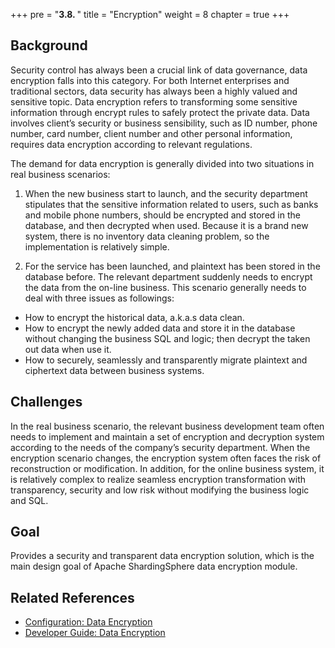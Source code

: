 +++
pre = "<b>3.8. </b>"
title = "Encryption"
weight = 8
chapter = true
+++

## Background

Security control has always been a crucial link of data governance, data encryption falls into this category. For both Internet enterprises and traditional sectors, data security has always been a highly valued and sensitive topic. Data encryption refers to transforming some sensitive information through encrypt rules to safely protect the private data. Data involves client’s security or business sensibility, such as ID number, phone number, card number, client number and other personal information, requires data encryption according to relevant regulations.

The demand for data encryption is generally divided into two situations in real business scenarios:

1. When the new business start to launch, and the security department stipulates that the sensitive information related to users, such as banks and mobile phone numbers, should be encrypted and stored in the database, and then decrypted when used. Because it is a brand new system, there is no inventory data cleaning problem, so the implementation is relatively simple.

1. For the service has been launched, and plaintext has been stored in the database before. The relevant department suddenly needs to encrypt the data from the on-line business. This scenario generally needs to deal with three issues as followings:

- How to encrypt the historical data, a.k.a.s data clean.
- How to encrypt the newly added data and store it in the database without changing the business SQL and logic; then decrypt the taken out data when use it.
- How to securely, seamlessly and transparently migrate plaintext and ciphertext data between business systems.

## Challenges

In the real business scenario, the relevant business development team often needs to implement and maintain a set of encryption and decryption system according to the needs of the company’s security department. When the encryption scenario changes, the encryption system often faces the risk of reconstruction or modification. In addition, for the online business system, it is relatively complex to realize seamless encryption transformation with transparency, security and low risk without modifying the business logic and SQL.

## Goal

Provides a security and transparent data encryption solution, which is the main design goal of Apache ShardingSphere data encryption module.

## Related References

- [Configuration: Data Encryption](/en/user-manual/shardingsphere-jdbc/yaml-config/rules/encrypt/)
- [Developer Guide: Data Encryption](/en/dev-manual/encrypt/)
